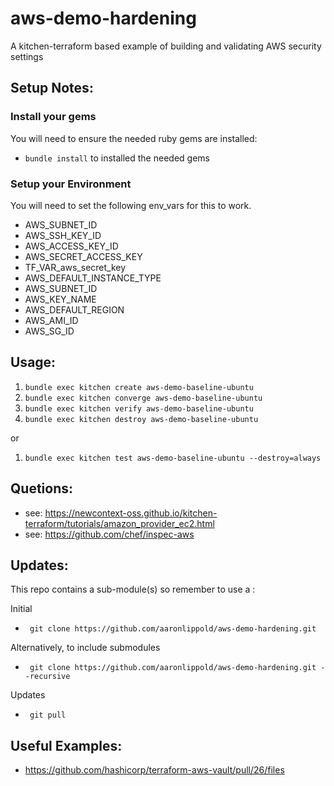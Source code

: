 # aws-demo-hardening  

A kitchen-terraform based example of building and validating AWS security settings

## Setup Notes:  

### Install your gems  

You will need to ensure the needed ruby gems are installed:

- `bundle install` to installed the needed gems

### Setup your Environment  

You will need to set the following env_vars for this to work.

- AWS_SUBNET_ID
- AWS_SSH_KEY_ID
- AWS_ACCESS_KEY_ID
- AWS_SECRET_ACCESS_KEY
- TF_VAR_aws_secret_key
- AWS_DEFAULT_INSTANCE_TYPE
- AWS_SUBNET_ID
- AWS_KEY_NAME
- AWS_DEFAULT_REGION
- AWS_AMI_ID
- AWS_SG_ID

## Usage:

1. `bundle exec kitchen create aws-demo-baseline-ubuntu`
2. `bundle exec kitchen converge aws-demo-baseline-ubuntu`
3. `bundle exec kitchen verify aws-demo-baseline-ubuntu`
4. `bundle exec kitchen destroy aws-demo-baseline-ubuntu`

or

1. `bundle exec kitchen test aws-demo-baseline-ubuntu --destroy=always`

## Quetions:

- see: https://newcontext-oss.github.io/kitchen-terraform/tutorials/amazon_provider_ec2.html
- see: https://github.com/chef/inspec-aws

## Updates:

This repo contains a sub-module(s) so remember to use a :

Initial
- ` git clone https://github.com/aaronlippold/aws-demo-hardening.git`

Alternatively,  to include submodules
- ` git clone https://github.com/aaronlippold/aws-demo-hardening.git --recursive`

Updates
- ` git pull`

## Useful Examples:
- https://github.com/hashicorp/terraform-aws-vault/pull/26/files
